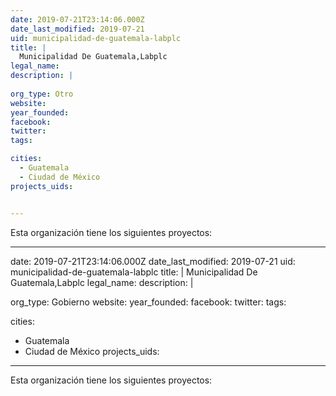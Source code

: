 ```yaml
---
date: 2019-07-21T23:14:06.000Z
date_last_modified: 2019-07-21
uid: municipalidad-de-guatemala-labplc
title: |
  Municipalidad De Guatemala,Labplc
legal_name: 
description: |
  
org_type: Otro
website: 
year_founded: 
facebook: 
twitter: 
tags:

cities: 
  - Guatemala
  - Ciudad de México
projects_uids:


---
```


Esta organización tiene los siguientes proyectos:


---
date: 2019-07-21T23:14:06.000Z
date_last_modified: 2019-07-21
uid: municipalidad-de-guatemala-labplc
title: |
  Municipalidad De Guatemala,Labplc
legal_name: 
description: |
  
org_type: Gobierno
website: 
year_founded: 
facebook: 
twitter: 
tags:

cities: 
  - Guatemala
  - Ciudad de México
projects_uids:


---

Esta organización tiene los siguientes proyectos:


